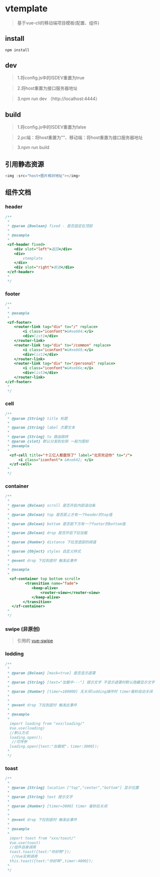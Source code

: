 # vtemplate

> 基于vue-cli的移动端项目模板(配置、组件)

## install

``` bash
npm install
```
## dev

> 1.将config.js中的ISDEV重置为true <br/>

> 2.将host重置为接口服务器地址 <br/>

> 3.npm run dev （http://localhost:4444） 

## build

> 1.将config.js中的ISDEV重置为false <br/>

> 2.pc端：将host重置为""、移动端：将host重置为接口服务器地址 <br/>

> 3.npm run build <br/>

## 引用静态资源

``` javascript
<img :src="host+图片相对地址"></img>

```
## 组件文档

### header
``` javascript
/**
 * 
 * @param {Boolean} fixed - 是否固定在顶部
 *
 * @example
 *
 <zf-header fixed>
    <div slot="left">返回</div>
    <div>
        vtemplate
    </div>
    <div slot="right">前进</div>
 </zf-header>
 *
 */

```

### footer
``` javascript
/**
 *
 * @example 
 *
 <zf-footer>
    <router-link tag="div" to="/" replace>
        <i class="iconfont">&#xe604;</i>
        <div>list1</div>
    </router-link>
    <router-link tag="div" to="/common" replace>
        <i class="iconfont">&#xe669;</i>
        <div>list2</div>
    </router-link>
    <router-link tag="div" to="/personal" replace>
        <i class="iconfont">&#xe66e;</i>
        <div>list3</div>
    </router-link>
</zf-footer>
 *
 */

```
### cell
``` javascript
/**
 * @param {String} title 标题
 *
 * @param {String} label 次要文本
 *
 * @param {String} to 路由跳转
 * @param {slot} 默认分发到右侧 一般为图标
 * @example 
 *
  <zf-cell title="十三亿人都震惊了" label="北京欢迎你" to="/">
      <i class="iconfont"> &#xe642; </i>
  </zf-cell>
 *
 */

```

### container
``` javascript
/**
 *
 * @param {Bolean} scroll 是否开启内部滚动条
 *
 * @param {Bolean} top 是否距上方有一个header的top值
 *
 * @param {Bolean} bottom 是否距下方有一个footer的bottom值
 *
 * @param {Bolean} drop 是否开启下拉加载
 *
 * @param {Number} distance 下拉至底部的阀值
 *
 * @param {Object} styles 自定义样式
 *
 * @event drop 下拉到底时 触发此事件 
 *
 * @example
 *
  <zf-container top bottom scroll>
         <transition name="fade">
            <keep-alive>
                <router-view></router-view>
            </keep-alive>
        </transition>
   </zf-container>
 *
 */

```
### swipe (非原创)
> 引用的 [vue-swipe](https://github.com/ElemeFE/vue-swipe)

### lodding
``` javascript
/**
 *
 * @param {Bolean} [mask=true] 是否显示遮罩
 *
 * @param {String} [text="加载中···"] 提示文字 不显示遮罩时默认隐藏显示文字
 *
 * @param {Number} [timer=100000] 无关闭lodding操作时 timer毫秒自动关闭
 *
 *
 * @event drop 下拉到底时 触发此事件 
 *
 * @example
 *
  import loading from "xxx/loading/"
  Vue.use(loading)
  //默认方式
  loading.open();
   //可传参
  loading.open({text:"加载呢"，timer:3000});
 *
 */

```
### toast
``` javascript
/**
 *
 * @param {String} location ["top","center","bottom"] 显示位置
 *
 * @param {String} text 提示文字 
 *
 * @param {Number} [timer=3000] timer 毫秒后关闭
 *
 *
 * @event drop 下拉到底时 触发此事件 
 *
 * @example
 *
  import toast from "xxx/toast/"
  Vue.use(toast)
  //组件自身调用
  toast.toast({text:"你好啊"});
   //Vue实例调用
  this.toast({text:"你好啊",timer:4000});
 *
 */

```
